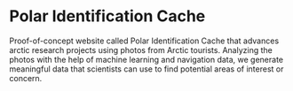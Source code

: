 # Polar Identification Cache

Proof-of-concept website called Polar Identification Cache that advances arctic research projects using photos from Arctic tourists. Analyzing the photos with the help of machine learning and navigation data, we generate meaningful data that scientists can use to find potential areas of interest or concern. 